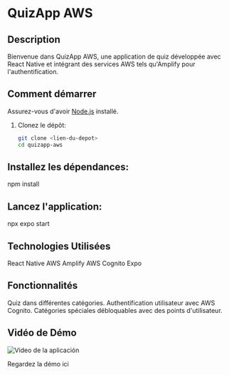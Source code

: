 # QuizApp AWS

## Description

Bienvenue dans QuizApp AWS, une application de quiz développée avec React Native et intégrant des services AWS tels qu'Amplify pour l'authentification.

## Comment démarrer

Assurez-vous d'avoir [Node.js](https://nodejs.org/) installé.

1. Clonez le dépôt:

   ```bash
   git clone <lien-du-depot>
   cd quizapp-aws

## Installez les dépendances:
npm install

## Lancez l'application:
npx expo start

## Technologies Utilisées
React Native
AWS Amplify
AWS Cognito
Expo

## Fonctionnalités
Quiz dans différentes catégories.
Authentification utilisateur avec AWS Cognito.
Catégories spéciales débloquables avec des points d'utilisateur.

## Vidéo de Démo
![Video de la aplicación]('https://res.cloudinary.com/dxrttyi2g/video/upload/v1700711987/Demo_ruftiy.mov')

Regardez la démo ici
